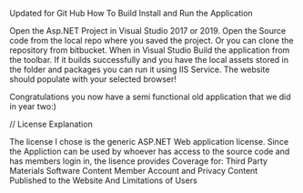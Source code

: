 Updated for Git Hub
How To Build Install and Run the Application

Open the Asp.NET Project in Visual Studio 2017 or 2019. Open the Source code from the local repo where you saved the project. Or you can clone the repository from bitbucket.
When in Visual Studio Build the application from the toolbar. If it builds successfully and you have the local assets stored in the folder and packages you can run it using IIS Service.
The website should populate with your selected browser!

Congratulations you now have a semi functional old application that we did in year two:)

// License Explanation

The license I chose is the generic ASP.NET Web application license. Since the Appliction can be used by whoever has access to the source code and has members login in, the lisence provides Coverage for:
Third Party Materials
Software
Content
Member Account and Privacy
Content Published to the Website
And Limitations of Users
